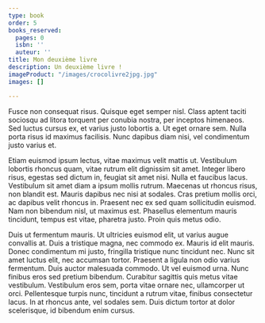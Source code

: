 ```yaml
---
type: book
order: 5
books_reserved:
  pages: 0
  isbn: ''
  auteur: ''
title: Mon deuxième livre
description: Un deuxième livre !
imageProduct: "/images/crocolivre2jpg.jpg"
images: []

---
```

Fusce non consequat risus. Quisque eget semper nisl. Class aptent taciti sociosqu ad litora torquent per conubia nostra, per inceptos himenaeos. Sed luctus cursus ex, et varius justo lobortis a. Ut eget ornare sem. Nulla porta risus id maximus facilisis. Nunc dapibus diam nisi, vel condimentum justo varius et.

Etiam euismod ipsum lectus, vitae maximus velit mattis ut. Vestibulum lobortis rhoncus quam, vitae rutrum elit dignissim sit amet. Integer libero risus, egestas sed dictum in, feugiat sit amet nisi. Nulla et faucibus lacus. Vestibulum sit amet diam a ipsum mollis rutrum. Maecenas ut rhoncus risus, non blandit est. Mauris dapibus nec nisi at sodales. Cras pretium mollis orci, ac dapibus velit rhoncus in. Praesent nec ex sed quam sollicitudin euismod. Nam non bibendum nisl, ut maximus est. Phasellus elementum mauris tincidunt, tempus est vitae, pharetra justo. Proin quis metus odio.

Duis ut fermentum mauris. Ut ultricies euismod elit, ut varius augue convallis at. Duis a tristique magna, nec commodo ex. Mauris id elit mauris. Donec condimentum mi justo, fringilla tristique nunc tincidunt nec. Nunc sit amet luctus elit, nec accumsan tortor. Praesent a ligula non odio varius fermentum. Duis auctor malesuada commodo. Ut vel euismod urna. Nunc finibus eros sed pretium bibendum. Curabitur sagittis quis metus vitae vestibulum. Vestibulum eros sem, porta vitae ornare nec, ullamcorper ut orci. Pellentesque turpis nunc, tincidunt a rutrum vitae, finibus consectetur lacus. In at rhoncus ante, vel sodales sem. Duis dictum tortor at dolor scelerisque, id bibendum enim cursus.
